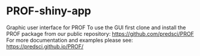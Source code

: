 # PROF-shiny-app
 Graphic user interface for PROF
 To use the GUI first clone and install the PROF package from our public repository: https://github.com/predsci/PROF
 For more documentation and examples please see: https://predsci.github.io/PROF/
 
 
